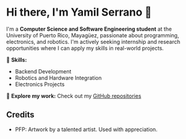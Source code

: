 # Hi there, I'm Yamil Serrano 👋

I'm a **Computer Science and Software Engineering student** at the University of Puerto Rico, Mayagüez, passionate about programming, electronics, and robotics. I'm actively seeking internship and research opportunities where I can apply my skills in real-world projects.

🔧 **Skills:**
- Backend Development
- Robotics and Hardware Integration
- Electronics Projects

🔗 **Explore my work:**
Check out my [GitHub repositories](https://github.com/Yamil-Serrano)

## Credits
- PFP: Artwork by a talented artist. Used with appreciation.





